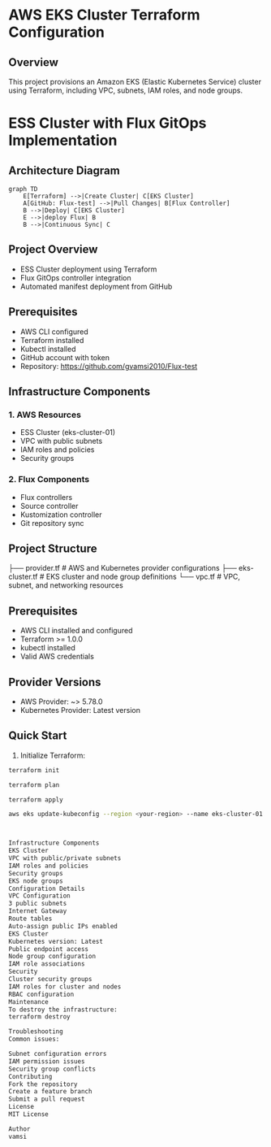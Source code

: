 # AWS EKS Cluster Terraform Configuration

## Overview
This project provisions an Amazon EKS (Elastic Kubernetes Service) cluster using Terraform, including VPC, subnets, IAM roles, and node groups.

# ESS Cluster with Flux GitOps Implementation

## Architecture Diagram
```mermaid
graph TD
    E[Terraform] -->|Create Cluster| C[EKS Cluster]
    A[GitHub: Flux-test] -->|Pull Changes| B[Flux Controller]
    B -->|Deploy| C[EKS Cluster]
    E -->|deploy Flux| B
    B -->|Continuous Sync| C
```

## Project Overview
- ESS Cluster deployment using Terraform
- Flux GitOps controller integration
- Automated manifest deployment from GitHub

## Prerequisites
- AWS CLI configured
- Terraform installed
- Kubectl installed
- GitHub account with token
- Repository: https://github.com/gvamsi2010/Flux-test

## Infrastructure Components
### 1. AWS Resources
- ESS Cluster (eks-cluster-01)
- VPC with public subnets
- IAM roles and policies
- Security groups

### 2. Flux Components
- Flux controllers
- Source controller
- Kustomization controller
- Git repository sync

## Project Structure
├── provider.tf # AWS and Kubernetes provider configurations ├── eks-cluster.tf # EKS cluster and node group definitions └── vpc.tf # VPC, subnet, and networking resources
## Prerequisites
- AWS CLI installed and configured
- Terraform >= 1.0.0
- kubectl installed
- Valid AWS credentials

## Provider Versions
- AWS Provider: ~> 5.78.0
- Kubernetes Provider: Latest version

## Quick Start
1. Initialize Terraform:
```bash
terraform init

terraform plan

terraform apply

aws eks update-kubeconfig --region <your-region> --name eks-cluster-01



Infrastructure Components
EKS Cluster
VPC with public/private subnets
IAM roles and policies
Security groups
EKS node groups
Configuration Details
VPC Configuration
3 public subnets
Internet Gateway
Route tables
Auto-assign public IPs enabled
EKS Cluster
Kubernetes version: Latest
Public endpoint access
Node group configuration
IAM role associations
Security
Cluster security groups
IAM roles for cluster and nodes
RBAC configuration
Maintenance
To destroy the infrastructure:
terraform destroy

Troubleshooting
Common issues:

Subnet configuration errors
IAM permission issues
Security group conflicts
Contributing
Fork the repository
Create a feature branch
Submit a pull request
License
MIT License

Author
vamsi